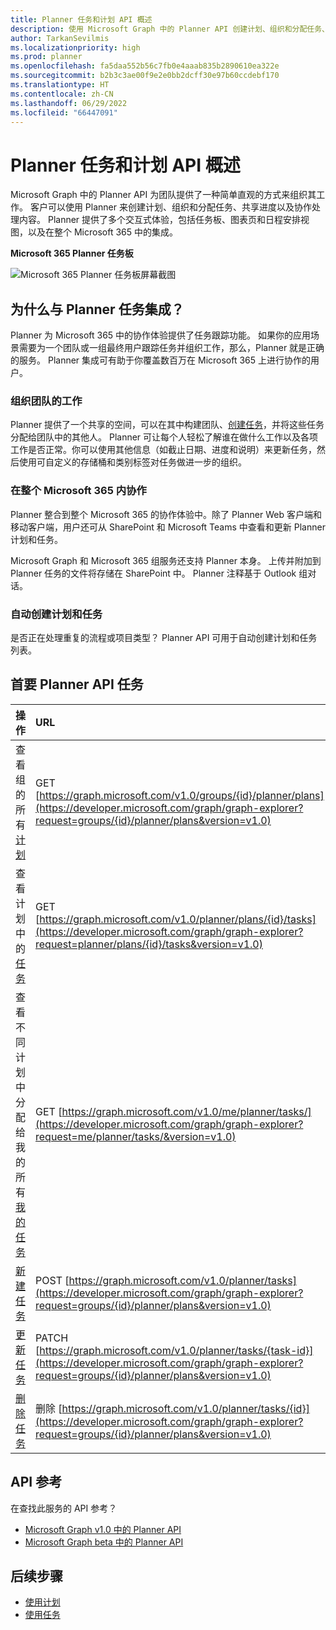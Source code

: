 ```yaml
---
title: Planner 任务和计划 API 概述
description: 使用 Microsoft Graph 中的 Planner API 创建计划、组织和分配任务、共享进度以及协作处理内容。 查看排名靠前的 Planner API 任务。
author: TarkanSevilmis
ms.localizationpriority: high
ms.prod: planner
ms.openlocfilehash: fa5daa552b56c7fb0e4aaab835b2890610ea322e
ms.sourcegitcommit: b2b3c3ae00f9e2e0bb2dcff30e97b60ccdebf170
ms.translationtype: HT
ms.contentlocale: zh-CN
ms.lasthandoff: 06/29/2022
ms.locfileid: "66447091"
---
```

# <a name="planner-tasks-and-plans-api-overview"></a>Planner 任务和计划 API 概述

Microsoft Graph 中的 Planner API 为团队提供了一种简单直观的方式来组织其工作。 客户可以使用 Planner 来创建计划、组织和分配任务、共享进度以及协作处理内容。 Planner 提供了多个交互式体验，包括任务板、图表页和日程安排视图，以及在整个 Microsoft 365 中的集成。

**Microsoft 365 Planner 任务板**

![Microsoft 365 Planner 任务板屏幕截图](images/plannerboard.png "Planner 版块图像")


## <a name="why-integrate-with-planner-tasks"></a>为什么与 Planner 任务集成？
Planner 为 Microsoft 365 中的协作体验提供了任务跟踪功能。 如果你的应用场景需要为一个团队或一组最终用户跟踪任务并组织工作，那么，Planner 就是正确的服务。 Planner 集成可有助于你覆盖数百万在 Microsoft 365 上进行协作的用户。 

### <a name="organize-your-teams-work"></a>组织团队的工作
Planner 提供了一个共享的空间，可以在其中构建团队、[创建任务](/graph/api/planner-post-tasks)，并将这些任务分配给团队中的其他人。 Planner 可让每个人轻松了解谁在做什么工作以及各项工作是否正常。你可以使用其他信息（如截止日期、进度和说明）来更新任务，然后使用可自定义的存储桶和类别标签对任务做进一步的组织。   

### <a name="collaborate-across-microsoft-365"></a>在整个 Microsoft 365 内协作
Planner 整合到整个 Microsoft 365 的协作体验中。除了 Planner Web 客户端和移动客户端，用户还可从 SharePoint 和 Microsoft Teams 中查看和更新 Planner 计划和任务。  

Microsoft Graph 和 Microsoft 365 组服务还支持 Planner 本身。 上传并附加到 Planner 任务的文件将存储在 SharePoint 中。 Planner 注释基于 Outlook 组对话。

<!-- Add image
Note: Put an image here showing the relationship between Planner and other things
-->

### <a name="automate-the-creation-of-plans-and-tasks"></a>自动创建计划和任务
是否正在处理重复的流程或项目类型？ Planner API 可用于自动创建计划和任务列表。  
 
## <a name="top-planner-api-tasks"></a>首要 Planner API 任务

|操作|URL|
|:--------|:--|
|查看组的所有[计划](/graph/api/resources/plannerplan)|GET [https://graph.microsoft.com/v1.0/groups/{id}/planner/plans](https://developer.microsoft.com/graph/graph-explorer?request=groups/{id}/planner/plans&version=v1.0)|
|查看计划中的[任务](/graph/api/resources/plannertask)|GET [https://graph.microsoft.com/v1.0/planner/plans/{id}/tasks](https://developer.microsoft.com/graph/graph-explorer?request=planner/plans/{id}/tasks&version=v1.0)|
|查看不同计划中分配给我的所有[我的任务](/graph/api/planneruser-list-tasks)|GET [https://graph.microsoft.com/v1.0/me/planner/tasks/](https://developer.microsoft.com/graph/graph-explorer?request=me/planner/tasks/&version=v1.0)|
|[新建任务](/graph/api/planner-post-tasks)|POST [https://graph.microsoft.com/v1.0/planner/tasks](https://developer.microsoft.com/graph/graph-explorer?request=groups/{id}/planner/plans&version=v1.0)|
|[更新任务](/graph/api/plannertask-update)|PATCH [https://graph.microsoft.com/v1.0/planner/tasks/{task-id}](https://developer.microsoft.com/graph/graph-explorer?request=groups/{id}/planner/plans&version=v1.0)|
|[删除任务](/graph/api/plannertask-delete)|删除 [https://graph.microsoft.com/v1.0/planner/tasks/{id}](https://developer.microsoft.com/graph/graph-explorer?request=groups/{id}/planner/plans&version=v1.0)|

## <a name="api-reference"></a>API 参考

在查找此服务的 API 参考？

- [Microsoft Graph v1.0 中的 Planner API](/graph/api/resources/planner-overview?view=graph-rest-1.0&preserve-view=true)
- [Microsoft Graph beta 中的 Planner API](/graph/api/resources/planner-overview?view=graph-rest-beta&preserve-view=true)


## <a name="next-steps"></a>后续步骤

- [使用计划](/graph/api/resources/planner-overview#plans)
- [使用任务](/graph/api/resources/planner-overview#tasks)
